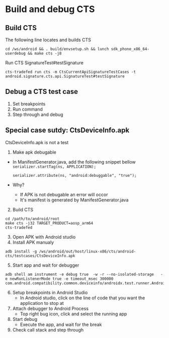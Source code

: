 # Build and debug CTS
## Build CTS
The following line locates and builds CTS
```
cd /ws/android && . build/envsetup.sh && lunch sdk_phone_x86_64-userdebug && make cts -j8
```
Run CTS SignatureTest#testSignature
```
cts-tradefed run cts -m CtsCurrentApiSignatureTestCases -t android.signature.cts.api.SignatureTest#testSignature
```
## Debug a CTS test case
1. Set breakpoints
2. Run command
3. Step through and debug
## Special case sutdy: CtsDeviceInfo.apk
CtsDeviceInfo.apk is not a test
1. Make apk debugable

- In ManifestGenerator.java, add the following snippet bellow ```serializer.startTag(ns, APPLICATION);```

  ```
  serializer.attribute(ns, "android:debuggable", "true");
  ```
- Why?
  - If APK is not debugable an error will occor
  - It's manifest is generated by ManifestGenerator.java


2. Build CTS
```
cd /path/to/android/root
make cts -j32 TARGET_PRODUCT=aosp_arm64
cts-tradefed
```
3. Open APK with Android studio
4. Install APK manualy
 ```
 adb install -g /ws/android/out/host/linux-x86/cts/android-cts/testcases/CtsDeviceInfo.apk
 ```
5. Start app and wait for debugger
```
adb shell am instrument -e debug true  -w -r --no-isolated-storage   -e newRunListenerMode true -e timeout_msec 300000 com.android.compatibility.common.deviceinfo/androidx.test.runner.AndroidJUnitRunner
```
6. Setup breakpoints in Android Studio
    - In Android studio, click on the line of code that you want the application to stop at
7. Attach debugger to Android Process
    - Top right bug icon, click and select the running app
8. Start debug
    - Execute the app, and wait for the break
9. Check call stack and step through
